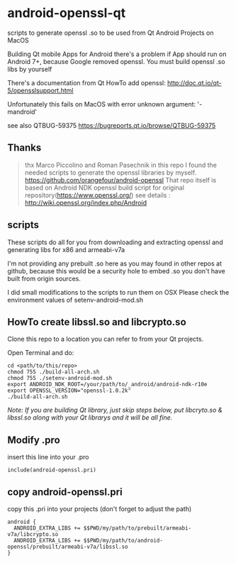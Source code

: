 # android-openssl-qt
scripts to generate openssl .so to be used from Qt Android Projects on MacOS

Building Qt mobile Apps for Android there's a problem if App should run on Android 7+, because Google removed openssl.
You must build openssl .so libs by yourself

There's a documentation from Qt HowTo add openssl:
http://doc.qt.io/qt-5/opensslsupport.html 

Unfortunately this fails on MacOS with error 
unknown argument: '-mandroid'

see also QTBUG-59375  https://bugreports.qt.io/browse/QTBUG-59375 

## Thanks
>thx Marco Piccolino and Roman Pasechnik
>in this repo I found the needed scripts to generate the openssl libraries by myself.
>https://github.com/orangefour/android-openssl 
>That repo itself is based on Android NDK openssl build script for original repository(https://www.openssl.org/)
>see details : http://wiki.openssl.org/index.php/Android 

## scripts
These scripts do all for you from downloading and extracting openssl and generating libs for x86 and armeabi-v7a

I'm not providing any prebuilt .so here as you may found in other repos at github,
because this would be a security hole to embed .so you don't have built from origin sources.

I did small modifications to the scripts to run them on OSX
Please check the environment values of setenv-android-mod.sh

## HowTo create libssl.so and libcrypto.so
Clone this repo to a location you can refer to from your Qt projects.

Open Terminal and do:

```
cd <path/to/this/repo>
chmod 755 ./build-all-arch.sh
chmod 755 ./setenv-android-mod.sh
export ANDROID_NDK_ROOT=/your/path/to/_android/android-ndk-r10e
export OPENSSL_VERSION="openssl-1.0.2k"
./build-all-arch.sh
```
*Note: If you are building Qt library, just skip steps below, put libcryto.so & libssl.so along with your Qt librarys and it will be all fine.*
## Modify .pro
insert this line into your .pro

```
include(android-openssl.pri)
```

## copy android-openssl.pri
copy this .pri into your projects (don't forget to adjust the path)

```
android {
  ANDROID_EXTRA_LIBS += $$PWD/my/path/to/prebuilt/armeabi-v7a/libcrypto.so
  ANDROID_EXTRA_LIBS += $$PWD/my/path/to/android-openssl/prebuilt/armeabi-v7a/libssl.so
}
```
